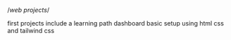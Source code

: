 /*web projects*/

first projects include a learning path dashboard basic setup using html css and tailwind css

